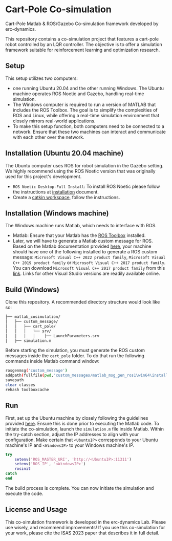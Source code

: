 # Cart-Pole Co-simulation
Cart-Pole Matlab & ROS/Gazebo Co-simulation framework developed by erc-dynamics.

This repository contains a co-simulation project that features a cart-pole robot controlled by an LQR controller. The objective is to offer a simulation framework suitable for reinforcement learning and optimization research.

## Setup
This setup utilizes two computers: 
- one running Ubuntu 20.04 and the other running Windows. The Ubuntu machine operates ROS Noetic and Gazebo, handling real-time simulation. 
- The Windows computer is required to run a version of MATLAB that includes the ROS Toolbox. The goal is to simplify the complexities of ROS and Linux, while offering a real-time simulation environment that closely mirrors real-world applications.
- To make this setup function, both computers need to be connected to a network. Ensure that these two machines can interact and communicate with each other over the network.

## Installation (Ubuntu 20.04 machine)

The Ubuntu computer uses ROS for robot simulation in the Gazebo setting. We highly recommend using the ROS Noetic version that was originally used for this project's development.
- `ROS Noetic Desktop-Full Install`: To install ROS Noetic please follow the instructions at [installation](https://wiki.ros.org/noetic/Installation/Ubuntu) document.
- Create a [catkin workspace](https://wiki.ros.org/catkin/Tutorials/create_a_workspace), follow the instructions.

## Installation (Windows machine)
The Windows machine runs Matlab, which needs to interface with ROS.
- Matlab: Ensure that your Matlab has the [ROS Toolbox](https://www.mathworks.com/products/ros.html) installed.
- Later, we will have to generate a Matlab custom message for ROS.  Based on the Matlab documentation provided [here](https://www.mathworks.com/support/requirements/supported-compilers.html), your machine should have one of the following installed to generate a ROS custom message: `Microsoft Visual C++ 2022 product family`, `Microsoft Visual C++ 2019 product family` or `Microsoft Visual C++ 2017 product family`. You can download `Microsoft Visual C++ 2017 product family` from this [link](https://learn.microsoft.com/en-ca/visualstudio/releasenotes/vs2017-relnotes). Links for other Visual Studio versions are readily available online.

## Build (Windows)
Clone this repository. A recommended directory structure would look like so:

```bash
├── matlab_cosimulation/
│   ├── custom_message/
│   │   ├── cart_pole/
│   │   │   └── srv/
│   │   │   │    ├── LaunchParameters.srv
│   ├── simulation.m
```

Before starting the simulation, you must generate the ROS custom messages inside the `cart_pole` folder. To do that run the following commands inside Matlab command window:
```bash
rosgenmsg('custom_message')
addpath(fullfile(pwd,'custom_messages/matlab_msg_gen_ros1\win64\install\m'))
savepath
clear classes
rehash toolboxcache
```


## Run
First, set up the Ubuntu machine by closely following the guidelines provided [here](https://github.com/erc-dynamics/cart_pole/tree/main#run). Ensure this is done prior to executing the Matlab code.
To initiate the co-simulation, launch the `simulation.m` file inside Matlab. Within the try-catch section, adjust the IP addresses to align with your configuration. Make certain that `<UbuntuIP>` corresponds to your Ubuntu machine's IP and `<WindowsIP>` to your Windows machine's IP.
```matlab
try
    setenv('ROS_MASTER_URI', 'http://<UbuntuIP>:11311')
    setenv('ROS_IP', '<WindowsIP>')
    rosinit
catch
end
```

The build process is complete. You can now initiate the simulation and execute the code.


## License and Usage
This co-simulation framework is developed in the erc-dynamics Lab. Please use wisely, and recommend improvements!
If you use this co-simulation for your work, please cite the ISAS 2023 paper that describes it in full detail.
